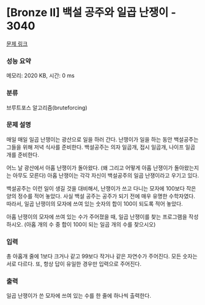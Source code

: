# [Bronze II] 백설 공주와 일곱 난쟁이 - 3040 

[문제 링크](https://www.acmicpc.net/problem/3040) 

### 성능 요약

메모리: 2020 KB, 시간: 0 ms

### 분류

브루트포스 알고리즘(bruteforcing)

### 문제 설명

<p>매일 매일 일곱 난쟁이는 광산으로 일을 하러 간다. 난쟁이가 일을 하는 동안 백설공주는 그들을 위해 저녁 식사를 준비한다. 백설공주는 의자 일곱개, 접시 일곱개, 나이프 일곱개를 준비한다.</p>

<p>어느 날 광산에서 아홉 난쟁이가 돌아왔다. (왜 그리고 어떻게 아홉 난쟁이가 돌아왔는지는 아무도 모른다) 아홉 난쟁이는 각각 자신이 백설공주의 일곱 난쟁이라고 우기고 있다.</p>

<p>백설공주는 이런 일이 생길 것을 대비해서, 난쟁이가 쓰고 다니는 모자에 100보다 작은 양의 정수를 적어 놓았다. 사실 백설 공주는 공주가 되기 전에 매우 유명한 수학자였다. 따라서, 일곱 난쟁이의 모자에 쓰여 있는 숫자의 합이 100이 되도록 적어 놓았다.</p>

<p>아홉 난쟁이의 모자에 쓰여 있는 수가 주어졌을 때, 일곱 난쟁이를 찾는 프로그램을 작성하시오. (아홉 개의 수 중 합이 100이 되는 일곱 개의 수를 찾으시오)</p>

### 입력 

 <p>총 아홉개 줄에 1보다 크거나 같고 99보다 작거나 같은 자연수가 주어진다. 모든 숫자는 서로 다르다. 또, 항상 답이 유일한 경우만 입력으로 주어진다.</p>

### 출력 

 <p>일곱 난쟁이가 쓴 모자에 쓰여 있는 수를 한 줄에 하나씩 출력한다.</p>

